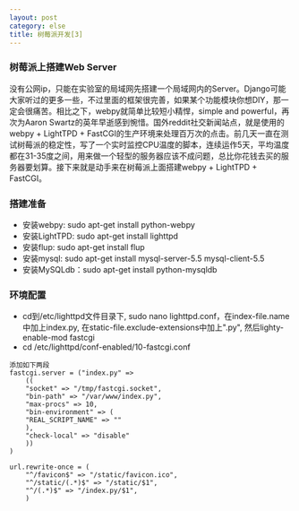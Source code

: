 ```yaml
---
layout: post
category: else
title: 树莓派开发[3]
---
```


### 树莓派上搭建Web Server

没有公网ip，只能在实验室的局域网先搭建一个局域网内的Server。Django可能大家听过的更多一些，不过里面的框架很完善，如果某个功能模块你想DIY，那一定会很痛苦。相比之下，webpy就简单比较短小精悍，simple and powerful，再次为Aaron Swartz的英年早逝感到惋惜。国外reddit社交新闻站点，就是使用的webpy + LightTPD + FastCGI的生产环境来处理百万次的点击。前几天一直在测试树莓派的稳定性，写了一个实时监控CPU温度的脚本，连续运作5天，平均温度都在31-35度之间，用来做一个轻型的服务器应该不成问题，总比你花钱去买的服务器要划算。接下来就是动手来在树莓派上面搭建webpy + LightTPD + FastCGI。

### 搭建准备

* 安装webpy: sudo apt-get install python-webpy
* 安装LightTPD: sudo apt-get install lighttpd
* 安装flup: sudo apt-get install flup
* 安装mysql: sudo apt-get install mysql-server-5.5 mysql-client-5.5
* 安装MySQLdb：sudo apt-get install python-mysqldb

### 环境配置

* cd到/etc/lighttpd文件目录下, sudo nano lighttpd.conf，在index-file.name中加上index.py, 在static-file.exclude-extensions中加上".py", 然后lighty-enable-mod fastcgi
* cd /etc/lighttpd/conf-enabled/10-fastcgi.conf

~~~~~~
添加如下两段
fastcgi.server = ("index.py" =>
    ((
    "socket" => "/tmp/fastcgi.socket",
    "bin-path" => "/var/www/index.py",
    "max-procs" => 10,
    "bin-environment" => (
    "REAL_SCRIPT_NAME" => ""
    ),
    "check-local" => "disable"
    ))
)

url.rewrite-once = (
    "^/favicon$" => "/static/favicon.ico",
    "^/static/(.*)$" => "/static/$1",
    "^/(.*)$" => "/index.py/$1",
    )
~~~~~~
